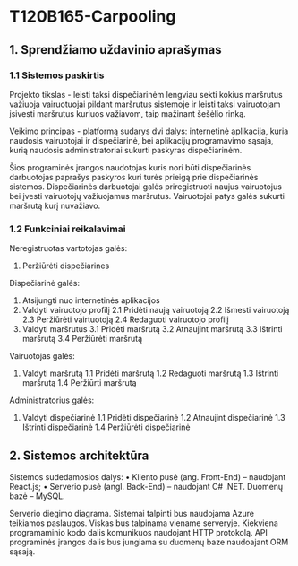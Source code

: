 # T120B165-Carpooling

## 1. Sprendžiamo uždavinio aprašymas

### 1.1 Sistemos paskirtis

Projekto tikslas - leisti taksi dispečiarinėm lengviau sekti kokius maršrutus važiuoja vairuotuojai pildant maršrutus sistemoje ir leisti taksi vairuotojam įsivesti maršrutus kuriuos važiavom, taip mažinant šešėlio rinką.

Veikimo principas - platformą sudarys dvi dalys: internetinė aplikacija, kuria naudosis vairuotojai ir dispečiarinė, bei aplikacijų programavimo sąsaja, kurią naudosis administratoriai sukurti paskyras dispečiarinėm.

Šios programinės įrangos naudotojas kuris nori būti dispečiarinės darbuotojas paprašys paskyros kuri turės prieigą prie dispečiarinės sistemos. Dispečiarinės darbuotojai galės priregistruoti naujus vairuotojus bei įvesti vairuotojų važiuojamus maršrutus. Vairuotojai patys galės sukurti maršrutą kurį nuvažiavo.

### 1.2 Funkciniai reikalavimai

Neregistruotas vartotojas galės:

1. Peržiūrėti dispečiarines

Dispečiarinė galės:

1. Atsijungti nuo internetinės aplikacijos
2. Valdyti vairuotojo profilį
    2.1 Pridėti naują vairuotoją
    2.2 Išmesti vairuotoją
    2.3 Peržiūrėti vairtuotoją
    2.4 Redaguoti vairuotojo profilį
3. Valdyti maršrutus
    3.1 Pridėti maršrutą
    3.2 Atnaujint maršrutą
    3.3 Ištrinti maršrutą
    3.4 Peržiūrėti maršrutą

Vairuotojas galės:

1. Valdyti maršrutą
    1.1 Pridėti maršrutą
    1.2 Redaguoti maršrutą
    1.3 Ištrinti maršrutą
    1.4 Peržiūrti maršrutą

Administratorius galės:

1. Valdyti dispečiarinė
    1.1 Pridėti dispečiarinė
    1.2 Atnaujint dispečiarinė
    1.3 Ištrinti dispečiarinė
    1.4 Peržiūrėti dispečiarinė

## 2. Sistemos architektūra

Sistemos sudedamosios dalys:
• Kliento pusė (ang. Front-End) – naudojant React.js;
• Serverio pusė (angl. Back-End) – naudojant C# .NET. Duomenų bazė – MySQL.

Serverio diegimo diagrama. Sistemai talpinti bus naudojama Azure teikiamos paslaugos. Viskas bus talpinama viename serveryje. Kiekviena programaminio kodo dalis komunikuos naudojant HTTP protokolą. API programinės įrangos dalis bus jungiama su duomenų baze naudoajant ORM sąsają.
